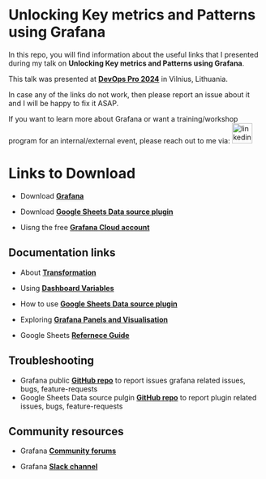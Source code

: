 
# Unlocking Key metrics and Patterns using Grafana

In this repo, you will find information about the useful links that I presented during my talk on **Unlocking Key metrics and Patterns using Grafana**.

This talk was presented at **[DevOps Pro 2024](https://events.pinetool.ai/3152/#speakers/958615?referrer%5Bpathname%5D=%2Fsessions%2F104776&referrer%5Bsearch%5D=%3Freferrer%255Bpathname%255D%3D%252Fsessions%26referrer%255Bsearch%255D%3D%26referrer%255Btitle%255D%3DSessions&referrer%5Btitle%5D=Session)** in Vilnius, Lithuania.

In case any of the links do not work, then please report an issue about it and I will be happy to fix it ASAP.

If you want to learn more about Grafana or want a training/workshop program for an internal/external event, please reach out to me via:
  <a href="https://www.linkedin.com/in/syed-usman-ahmad-b1415515/" target="_blank">
    <img src="https://img.shields.io/static/v1?message=LinkedIn&logo=linkedin&label=&color=0077B5&logoColor=white&labelColor=&style=for-the-badge" height="40" alt="linkedin logo"  />
  </a>


# Links to Download

- Download **[Grafana](https://grafana.com/grafana/)**

- Download **[Google Sheets Data source plugin](https://grafana.com/grafana/plugins/grafana-googlesheets-datasource/)**

- Uisng the free **[Grafana Cloud account](https://grafana.com/auth/sign-up/create-user?pg=pricing&plcmt=free&cta=create-free-account)**

## Documentation links

- About **[Transformation](https://grafana.com/docs/grafana/latest/panels-visualizations/query-transform-data/transform-data/)**

- Using **[Dashboard Variables](https://grafana.com/docs/grafana/latest/dashboards/variables/)**

- How to use **[Google Sheets Data source plugin](https://github.com/grafana/google-sheets-datasource/tree/main?tab=readme-ov-file#google-sheets-data-source)**

- Exploring **[Grafana Panels and Visualisation](https://grafana.com/docs/grafana/latest/panels-visualizations/)**

- Google Sheets **[Refernece Guide](https://developers.google.com/sheets)**


## Troubleshooting

- Grafana public **[GitHub repo](https://github.com/grafana/grafana/)** to report issues grafana related issues, bugs, feature-requests
- Google Sheets Data source pulgin **[GitHub repo](https://github.com/grafana/google-sheets-datasource)** to report plugin related issues, bugs, feature-requests


## Community resources

- Grafana **[Community forums](https://community.grafana.com/)**

- Grafana **[Slack channel]( https://slack.grafana.com/)**
